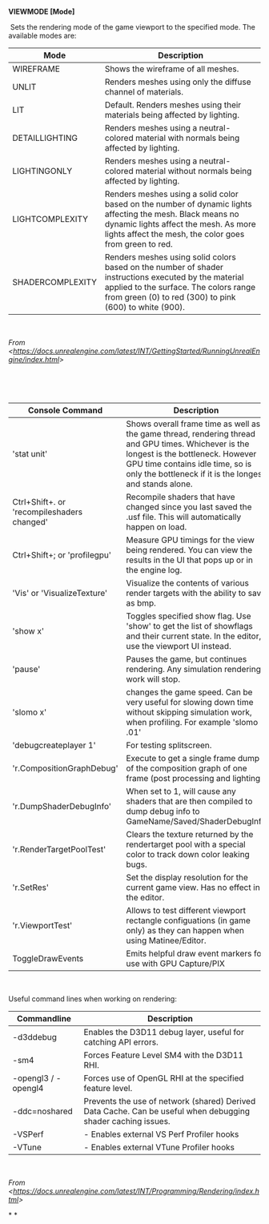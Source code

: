 **VIEWMODE \[Mode\]**

​	Sets the rendering mode of the game viewport to the specified mode. The available modes are:

<table><thead><tr class="header"><th><strong>Mode</strong></th><th><strong>Description</strong></th></tr></thead><tbody><tr class="odd"><td>WIREFRAME</td><td>Shows the wireframe of all meshes.</td></tr><tr class="even"><td>UNLIT</td><td>Renders meshes using only the diffuse channel of materials.</td></tr><tr class="odd"><td>LIT</td><td>Default. Renders meshes using their materials being affected by lighting.</td></tr><tr class="even"><td>DETAILLIGHTING</td><td>Renders meshes using a neutral-colored material with normals being affected by lighting.</td></tr><tr class="odd"><td>LIGHTINGONLY</td><td>Renders meshes using a neutral-colored material without normals being affected by lighting.</td></tr><tr class="even"><td>LIGHTCOMPLEXITY</td><td>Renders meshes using a solid color based on the number of dynamic lights affecting the mesh. Black means no dynamic lights affect the mesh. As more lights affect the mesh, the color goes from green to red.</td></tr><tr class="odd"><td>SHADERCOMPLEXITY</td><td>Renders meshes using solid colors based on the number of shader instructions executed by the material applied to the surface. The colors range from green (0) to red (300) to pink (600) to white (900).</td></tr></tbody></table>

 

*From &lt;<https://docs.unrealengine.com/latest/INT/GettingStarted/RunningUnrealEngine/index.html>&gt;*

 

 

<table><thead><tr class="header"><th><strong>Console Command</strong></th><th><strong>Description</strong></th></tr></thead><tbody><tr class="odd"><td>'stat unit'</td><td>Shows overall frame time as well as the game thread, rendering thread and GPU times. Whichever is the longest is the bottleneck. However GPU time contains idle time, so is only the bottleneck if it is the longest and stands alone.</td></tr><tr class="even"><td>Ctrl+Shift+. or 'recompileshaders changed'</td><td>Recompile shaders that have changed since you last saved the .usf file. This will automatically happen on load.</td></tr><tr class="odd"><td>Ctrl+Shift+; or 'profilegpu'</td><td>Measure GPU timings for the view being rendered. You can view the results in the UI that pops up or in the engine log.</td></tr><tr class="even"><td>'Vis' or 'VisualizeTexture'</td><td>Visualize the contents of various render targets with the ability to save as bmp.</td></tr><tr class="odd"><td>'show x'</td><td>Toggles specified show flag. Use 'show' to get the list of showflags and their current state. In the editor, use the viewport UI instead.</td></tr><tr class="even"><td>'pause'</td><td>Pauses the game, but continues rendering. Any simulation rendering work will stop.</td></tr><tr class="odd"><td>'slomo x'</td><td>changes the game speed. Can be very useful for slowing down time without skipping simulation work, when profiling. For example 'slomo .01'</td></tr><tr class="even"><td>'debugcreateplayer 1'</td><td>For testing splitscreen.</td></tr><tr class="odd"><td>'r.CompositionGraphDebug'</td><td>Execute to get a single frame dump of the composition graph of one frame (post processing and lighting).</td></tr><tr class="even"><td>'r.DumpShaderDebugInfo'</td><td>When set to 1, will cause any shaders that are then compiled to dump debug info to GameName/Saved/ShaderDebugInfo</td></tr><tr class="odd"><td>'r.RenderTargetPoolTest'</td><td>Clears the texture returned by the rendertarget pool with a special color to track down color leaking bugs.</td></tr><tr class="even"><td>'r.SetRes'</td><td>Set the display resolution for the current game view. Has no effect in the editor.</td></tr><tr class="odd"><td>'r.ViewportTest'</td><td>Allows to test different viewport rectangle configuations (in game only) as they can happen when using Matinee/Editor.</td></tr><tr class="even"><td>ToggleDrawEvents</td><td>Emits helpful draw event markers for use with GPU Capture/PIX</td></tr></tbody></table>

 

Useful command lines when working on rendering:

<table><thead><tr class="header"><th><strong>Commandline</strong></th><th><strong>Description</strong></th></tr></thead><tbody><tr class="odd"><td>-d3ddebug</td><td>Enables the D3D11 debug layer, useful for catching API errors.</td></tr><tr class="even"><td>-sm4</td><td>Forces Feature Level SM4 with the D3D11 RHI.</td></tr><tr class="odd"><td>-opengl3 / -opengl4</td><td>Forces use of OpenGL RHI at the specified feature level.</td></tr><tr class="even"><td>-ddc=noshared</td><td>Prevents the use of network (shared) Derived Data Cache. Can be useful when debugging shader caching issues.</td></tr><tr class="odd"><td>-VSPerf</td><td>- Enables external VS Perf Profiler hooks</td></tr><tr class="even"><td>-VTune</td><td>- Enables external VTune Profiler hooks</td></tr></tbody></table>

 

*From &lt;<https://docs.unrealengine.com/latest/INT/Programming/Rendering/index.html>&gt;*

\* *
